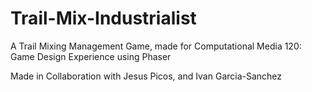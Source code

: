 # Trail-Mix-Industrialist
A Trail Mixing Management Game, made for Computational Media 120: Game Design Experience using Phaser

Made in Collaboration with Jesus Picos, and Ivan Garcia-Sanchez

